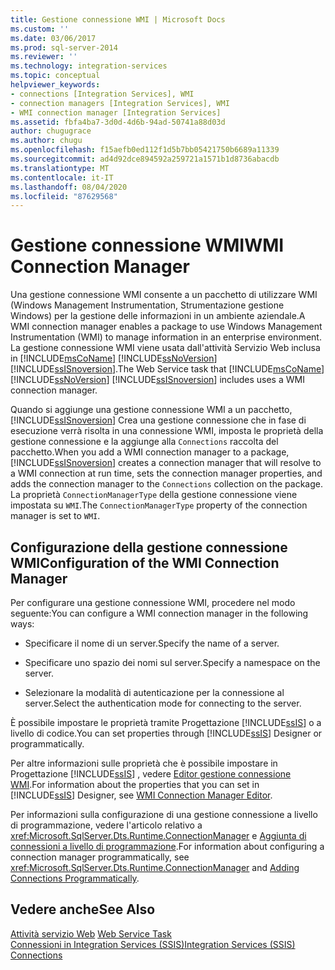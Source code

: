 ```yaml
---
title: Gestione connessione WMI | Microsoft Docs
ms.custom: ''
ms.date: 03/06/2017
ms.prod: sql-server-2014
ms.reviewer: ''
ms.technology: integration-services
ms.topic: conceptual
helpviewer_keywords:
- connections [Integration Services], WMI
- connection managers [Integration Services], WMI
- WMI connection manager [Integration Services]
ms.assetid: fbfa4ba7-3d0d-4d6b-94ad-50741a88d03d
author: chugugrace
ms.author: chugu
ms.openlocfilehash: f15aefb0ed112f1d5b7bb05421750b6689a11339
ms.sourcegitcommit: ad4d92dce894592a259721a1571b1d8736abacdb
ms.translationtype: MT
ms.contentlocale: it-IT
ms.lasthandoff: 08/04/2020
ms.locfileid: "87629568"
---
```

# <a name="wmi-connection-manager"></a><span data-ttu-id="3ff0e-102">Gestione connessione WMI</span><span class="sxs-lookup"><span data-stu-id="3ff0e-102">WMI Connection Manager</span></span>
  <span data-ttu-id="3ff0e-103">Una gestione connessione WMI consente a un pacchetto di utilizzare WMI (Windows Management Instrumentation, Strumentazione gestione Windows) per la gestione delle informazioni in un ambiente aziendale.</span><span class="sxs-lookup"><span data-stu-id="3ff0e-103">A WMI connection manager enables a package to use Windows Management Instrumentation (WMI) to manage information in an enterprise environment.</span></span> <span data-ttu-id="3ff0e-104">La gestione connessione WMI viene usata dall'attività Servizio Web inclusa in [!INCLUDE[msCoName](../../includes/msconame-md.md)] [!INCLUDE[ssNoVersion](../../includes/ssnoversion-md.md)] [!INCLUDE[ssISnoversion](../../includes/ssisnoversion-md.md)].</span><span class="sxs-lookup"><span data-stu-id="3ff0e-104">The Web Service task that [!INCLUDE[msCoName](../../includes/msconame-md.md)] [!INCLUDE[ssNoVersion](../../includes/ssnoversion-md.md)] [!INCLUDE[ssISnoversion](../../includes/ssisnoversion-md.md)] includes uses a WMI connection manager.</span></span>  
  
 <span data-ttu-id="3ff0e-105">Quando si aggiunge una gestione connessione WMI a un pacchetto, [!INCLUDE[ssISnoversion](../../includes/ssisnoversion-md.md)] Crea una gestione connessione che in fase di esecuzione verrà risolta in una connessione WMI, imposta le proprietà della gestione connessione e la aggiunge alla `Connections` raccolta del pacchetto.</span><span class="sxs-lookup"><span data-stu-id="3ff0e-105">When you add a WMI connection manager to a package, [!INCLUDE[ssISnoversion](../../includes/ssisnoversion-md.md)] creates a connection manager that will resolve to a WMI connection at run time, sets the connection manager properties, and adds the connection manager to the `Connections` collection on the package.</span></span> <span data-ttu-id="3ff0e-106">La proprietà `ConnectionManagerType` della gestione connessione viene impostata su `WMI`.</span><span class="sxs-lookup"><span data-stu-id="3ff0e-106">The `ConnectionManagerType` property of the connection manager is set to `WMI`.</span></span>  
  
## <a name="configuration-of-the-wmi-connection-manager"></a><span data-ttu-id="3ff0e-107">Configurazione della gestione connessione WMI</span><span class="sxs-lookup"><span data-stu-id="3ff0e-107">Configuration of the WMI Connection Manager</span></span>  
 <span data-ttu-id="3ff0e-108">Per configurare una gestione connessione WMI, procedere nel modo seguente:</span><span class="sxs-lookup"><span data-stu-id="3ff0e-108">You can configure a WMI connection manager in the following ways:</span></span>  
  
-   <span data-ttu-id="3ff0e-109">Specificare il nome di un server.</span><span class="sxs-lookup"><span data-stu-id="3ff0e-109">Specify the name of a server.</span></span>  
  
-   <span data-ttu-id="3ff0e-110">Specificare uno spazio dei nomi sul server.</span><span class="sxs-lookup"><span data-stu-id="3ff0e-110">Specify a namespace on the server.</span></span>  
  
-   <span data-ttu-id="3ff0e-111">Selezionare la modalità di autenticazione per la connessione al server.</span><span class="sxs-lookup"><span data-stu-id="3ff0e-111">Select the authentication mode for connecting to the server.</span></span>  
  
 <span data-ttu-id="3ff0e-112">È possibile impostare le proprietà tramite Progettazione [!INCLUDE[ssIS](../../includes/ssis-md.md)] o a livello di codice.</span><span class="sxs-lookup"><span data-stu-id="3ff0e-112">You can set properties through [!INCLUDE[ssIS](../../includes/ssis-md.md)] Designer or programmatically.</span></span>  
  
 <span data-ttu-id="3ff0e-113">Per altre informazioni sulle proprietà che è possibile impostare in Progettazione [!INCLUDE[ssIS](../../includes/ssis-md.md)] , vedere [Editor gestione connessione WMI](../wmi-connection-manager-editor.md).</span><span class="sxs-lookup"><span data-stu-id="3ff0e-113">For information about the properties that you can set in [!INCLUDE[ssIS](../../includes/ssis-md.md)] Designer, see [WMI Connection Manager Editor](../wmi-connection-manager-editor.md).</span></span>  
  
 <span data-ttu-id="3ff0e-114">Per informazioni sulla configurazione di una gestione connessione a livello di programmazione, vedere l'articolo relativo a <xref:Microsoft.SqlServer.Dts.Runtime.ConnectionManager> e [Aggiunta di connessioni a livello di programmazione](../building-packages-programmatically/adding-connections-programmatically.md).</span><span class="sxs-lookup"><span data-stu-id="3ff0e-114">For information about configuring a connection manager programmatically, see <xref:Microsoft.SqlServer.Dts.Runtime.ConnectionManager> and [Adding Connections Programmatically](../building-packages-programmatically/adding-connections-programmatically.md).</span></span>  
  
## <a name="see-also"></a><span data-ttu-id="3ff0e-115">Vedere anche</span><span class="sxs-lookup"><span data-stu-id="3ff0e-115">See Also</span></span>  
 <span data-ttu-id="3ff0e-116">[Attività servizio Web](../control-flow/web-service-task.md) </span><span class="sxs-lookup"><span data-stu-id="3ff0e-116">[Web Service Task](../control-flow/web-service-task.md) </span></span>  
 [<span data-ttu-id="3ff0e-117">Connessioni in Integration Services &#40;SSIS&#41;</span><span class="sxs-lookup"><span data-stu-id="3ff0e-117">Integration Services &#40;SSIS&#41; Connections</span></span>](integration-services-ssis-connections.md)  
  
  
